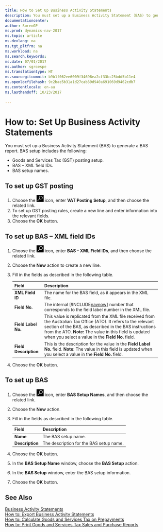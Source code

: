 ```yaml
---
title: How to Set Up Business Activity Statements
description: You must set up a Business Activity Statement (BAS) to generate a BAS report.
documentationcenter: 
author: SorenGP
ms.prod: dynamics-nav-2017
ms.topic: article
ms.devlang: na
ms.tgt_pltfrm: na
ms.workload: na
ms.search.keywords: 
ms.date: 07/01/2017
ms.author: sgroespe
ms.translationtype: HT
ms.sourcegitcommit: b9b1f062ee6009f34698ea2cf33bc25bdd5b11e4
ms.openlocfilehash: 9c2bae5b31a1d27cab39d940a691069d9462cdb7
ms.contentlocale: en-au
ms.lasthandoff: 10/23/2017

---
```

# <a name="how-to-set-up-business-activity-statements"></a>How to: Set Up Business Activity Statements
You must set up a Business Activity Statement (BAS) to generate a BAS report. BAS setup includes the following:  

-   Goods and Services Tax (GST) posting setup.  
-   BAS – XML field IDs.  
-   BAS setup names.  

## <a name="to-set-up-gst-posting"></a>To set up GST posting  

1.  Choose the ![Search for Page or Report](../../media/ui-search/search_small.png "Search for Page or Report icon") icon, enter **VAT Posting Setup**, and then choose the related link.  
2.  To set up GST posting rules, create a new line and enter information into the relevant fields.  
3.  Choose the **OK** button.  

## <a name="to-set-up-bas--xml-field-ids"></a>To set up BAS – XML field IDs  

1.  Choose the ![Search for Page or Report](../../media/ui-search/search_small.png "Search for Page or Report icon") icon, enter **BAS – XML Field IDs**, and then choose the related link.  
2.  Choose the **New** action to create a new line.  
3.  Fill in the fields as described in the following table.  

    |Field|Description|  
    |---------------------------------|---------------------------------------|  
    |**XML Field ID**|The name for the BAS field, as it appears in the XML file.|  
    |**Field No.**|The internal [!INCLUDE[navnow](../../includes/navnow_md.md)] number that corresponds to the field label number in the XML file.|  
    |**Field Label No.**|This value is replicated from the XML file received from the Australian Tax Office (ATO). It refers to the relevant section of the BAS, as described in the BAS instructions from the ATO. **Note:**  The value in this field is updated when you select a value in the **Field No.** field.|  
    |**Field Description**|This is the description for the value in the **Field Label No.** field. **Note:**  The value in this field is updated when you select a value in the **Field No.** field.|  

4.  Choose the **OK** button.  

## <a name="to-set-up-bas"></a>To set up BAS  

1.  Choose the ![Search for Page or Report](../../media/ui-search/search_small.png "Search for Page or Report icon") icon, enter **BAS Setup Names**, and then choose the related link.  
2.  Choose the **New** action.  
3.  Fill in the fields as described in the following table.  

    |Field|Description|  
    |---------------------------------|---------------------------------------|  
    |**Name**|The BAS setup name.|  
    |**Description**|The description for the BAS setup name.|  

4.  Choose the **OK** button.  
5.  In the **BAS Setup Name** window, choose the **BAS Setup** action.  
6.  In the **BAS Setup** window, enter the BAS setup information.  
7.  Choose the **OK** button.  

## <a name="see-also"></a>See Also  
 [Business Activity Statements](business-activity-statements.md)   
 [How to: Export Business Activity Statements](how-to-export-business-activity-statements.md)   
 [How to: Calculate Goods and Services Tax on Prepayments](how-to-calculate-goods-and-services-tax-on-prepayments.md)   
 [How to: Print Goods and Services Tax Sales and Purchase Reports](how-to-print-goods-and-services-tax-sales-and-purchase-reports.md)

